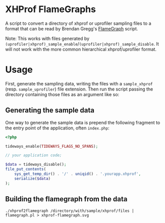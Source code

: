 # XHProf FlameGraphs

A script to convert a directory of xhprof or uprofiler sampling files to a format that can be read by Brendan Gregg's [FlameGraph](https://github.com/brendangregg/FlameGraph) script.

Note: This works with files generated by `(uprofiler|xhprof)_sample_enable`/`(uprofiler|xhprof)_sample_disable`. It will not work with the more common hierarchical xhprof/uprofiler format.

# Usage

First, generate the sampling data, writing the files with a `sample_xhprof` (resp. `sample_uprofiler`) file extension. Then run the script passing the directory containing those files as an argument like so:

## Generating the sample data

One way to generate the sample data is prepend the following fragment to the entry point of the application, often `index.php`:

```php
<?php

tideways_enable(TIDEWAYS_FLAGS_NO_SPANS);

// your application code;

$data = tideways_disable();
file_put_contents(
    sys_get_temp_dir() . '/' . uniqid() . '.yourapp.xhprof',
    serialize($data)
);

```

## Building the flamegraph from the data

```
./xhprof2flamegraph /directory/with/sample/xhprof/files | flamegraph.pl > xhprof-flamegraph.svg
```

